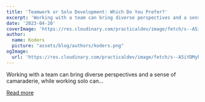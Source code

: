 ```yaml
---
title: 'Teamwork or Solo Development: Which Do You Prefer?'
excerpt: 'Working with a team can bring diverse perspectives and a sense of camaraderie, while working solo can...'
date: '2023-04-20'
coverImage: 'https://res.cloudinary.com/practicaldev/image/fetch/s--A5iYDMyh--/c_imagga_scale,f_auto,fl_progressive,h_420,q_auto,w_1000/https://dev-to-uploads.s3.amazonaws.com/uploads/articles/ppu6rgorl3p3s121qelw.png'
author:
  name: Koders
  picture: "assets/blog/authors/koders.png"
ogImage:
  url: 'https://res.cloudinary.com/practicaldev/image/fetch/s--A5iYDMyh--/c_imagga_scale,f_auto,fl_progressive,h_420,q_auto,w_1000/https://dev-to-uploads.s3.amazonaws.com/uploads/articles/ppu6rgorl3p3s121qelw.png'
---
```


Working with a team can bring diverse perspectives and a sense of camaraderie, while working solo can...

[Read more](https://dev.to/codenewbieteam/teamwork-or-solo-development-which-do-you-prefer-3nkm)

